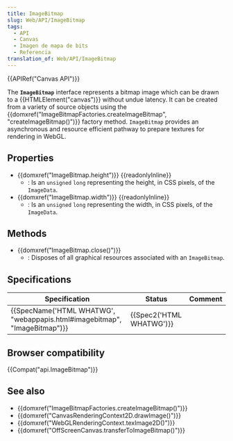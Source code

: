 ```yaml
---
title: ImageBitmap
slug: Web/API/ImageBitmap
tags:
  - API
  - Canvas
  - Imagen de mapa de bits
  - Referencia
translation_of: Web/API/ImageBitmap
---
```


{{APIRef("Canvas API")}}

The **`ImageBitmap`** interface represents a bitmap image which can be drawn to a {{HTMLElement("canvas")}} without undue latency. It can be created from a variety of source objects using the {{domxref("ImageBitmapFactories.createImageBitmap", "createImageBitmap()")}} factory method. `ImageBitmap` provides an asynchronous and resource efficient pathway to prepare textures for rendering in WebGL.

## Properties

- {{domxref("ImageBitmap.height")}} {{readonlyInline}}
  - : Is an `unsigned` `long` representing the height, in CSS pixels, of the `ImageData`.
- {{domxref("ImageBitmap.width")}} {{readonlyInline}}
  - : Is an `unsigned` `long` representing the width, in CSS pixels, of the `ImageData`.

## Methods

- {{domxref("ImageBitmap.close()")}}
  - : Disposes of all graphical resources associated with an `ImageBitmap`.

## Specifications

| Specification                                                                                    | Status                           | Comment |
| ------------------------------------------------------------------------------------------------ | -------------------------------- | ------- |
| {{SpecName('HTML WHATWG', "webappapis.html#imagebitmap", "ImageBitmap")}} | {{Spec2('HTML WHATWG')}} |         |

## Browser compatibility

{{Compat("api.ImageBitmap")}}

## See also

- {{domxref("ImageBitmapFactories.createImageBitmap()")}}
- {{domxref("CanvasRenderingContext2D.drawImage()")}}
- {{domxref("WebGLRenderingContext.texImage2D()")}}
- {{domxref("OffScreenCanvas.transferToImageBitmap()")}}
